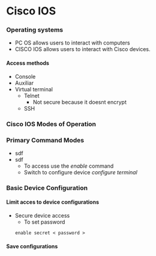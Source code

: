 Cisco IOS
===
### Operating systems
* PC OS allows users to interact with computers
* CISCO IOS allows users to interact with Cisco devices.

#### Access methods
* Console
* Auxiliar
* Virtual terminal
  * Telnet
    * Not secure because it doesnt encrypt
  * SSH

### Cisco IOS Modes of Operation

### Primary Command Modes
* sdf
* sdf
  * To access use the _enable_ command
  * Switch to configure device  _configure terminal_

### Basic Device Configuration

#### Limit acces to device configurations
* Secure device access
  * To set password
  <pre><code>enable secret < password ></code></pre>

#### Save configurations
